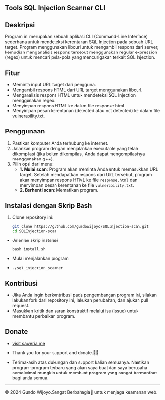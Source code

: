 ## Tools SQL Injection Scanner CLI
## Deskripsi
Program ini merupakan sebuah aplikasi CLI (Command-Line Interface) sederhana untuk mendeteksi kerentanan SQL Injection pada sebuah URL target. Program menggunakan libcurl untuk mengambil respons dari server, kemudian menganalisis respons tersebut menggunakan regular expression (regex) untuk mencari pola-pola yang mencurigakan terkait SQL Injection.

## Fitur
- Meminta input URL target dari pengguna.
- Mengambil respons HTML dari URL target menggunakan libcurl.
- Menganalisis respons HTML untuk mendeteksi SQL Injection menggunakan regex.
- Menyimpan respons HTML ke dalam file response.html.
- Menyimpan pesan kerentanan (detected atau not detected) ke dalam file vulnerability.txt.

## Penggunaan
1. Pastikan komputer Anda terhubung ke internet.
2. Jalankan program dengan menjalankan executable yang telah dikompilasi (jika belum dikompilasi, Anda dapat mengompilasinya menggunakan g++).
3. Pilih opsi dari menu:
   - **1. Mulai scan**: Program akan meminta Anda untuk memasukkan URL target. Setelah mendapatkan respons dari URL tersebut, program akan menyimpan respons HTML ke file `response.html` dan menyimpan pesan kerentanan ke file `vulnerability.txt`.
   - **2. Berhenti scan**: Mematikan program.

## Instalasi dengan Skrip Bash
1. Clone repository ini:
   ```bash
   git clone https://github.com/gundowijoyo/SQLInjection-scan.git
   cd SQLInjection-scan
   ```
 - Jalanlan skrip instalasi 
   ```
   bash install.sh
   ```
- Mulai menjalankan program
- ```
  ./sql_injection_scanner
  ```
## Kontribusi
- Jika Anda ingin berkontribusi pada pengembangan program ini, silakan lakukan fork dari repository ini, lakukan perubahan, dan ajukan pull request.
- Masukkan kritik dan saran konstruktif melalui isu (issue) untuk membantu perbaikan program.

## Donate
- <a href="https://saweria.co/Gundo">visit saweria me</a>

- Thank you for your support and donate.🙏🤩

- Terimakasih atas dukungan dan support kalian semuanya. Nantikan program-program terbaru yang akan saya buat dan saya berusaha semaksimal mungkin untuk membuat program yang sangat bermanfaat bagi anda semua.

---
© 2024 Gundo Wijoyo.Sangat Berbahagia🤩 untuk menjaga keamanan web.

